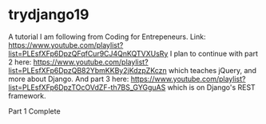 # trydjango19
A tutorial I am following from Coding for Entrepeneurs. Link: https://www.youtube.com/playlist?list=PLEsfXFp6DpzQFqfCur9CJ4QnKQTVXUsRy
I plan to continue with part 2 here: https://www.youtube.com/playlist?list=PLEsfXFp6DpzQB82YbmKKBy2jKdzpZKczn which teaches jQuery, and more about Django. And part 3 here: https://www.youtube.com/playlist?list=PLEsfXFp6DpzTOcOVdZF-th7BS_GYGguAS which is on Django's REST framework.

Part 1 Complete
